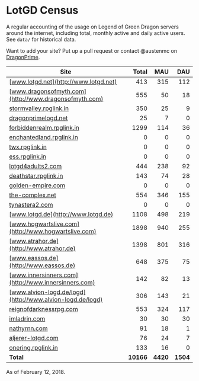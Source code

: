 # LotGD Census
A regular accounting of the usage on Legend of Green Dragon servers around the internet, including total, monthly active and daily active users. See `data/` for historical data.

Want to add your site? Put up a pull request or contact @austenmc on [DragonPrime](http://dragonprime.net).


Site | Total | MAU | DAU
--- | ---:| ---:| ---:
[www.lotgd.net](http://www.lotgd.net)|413|315|112
[www.dragonsofmyth.com](http://www.dragonsofmyth.com)|555|50|18
[stormvalley.rpglink.in](http://stormvalley.rpglink.in)|350|25|9
[dragonprimelogd.net](http://dragonprimelogd.net)|25|7|0
[forbiddenrealm.rpglink.in](http://forbiddenrealm.rpglink.in)|1299|114|36
[enchantedland.rpglink.in](http://enchantedland.rpglink.in)|0|0|0
[twx.rpglink.in](http://twx.rpglink.in)|0|0|0
[ess.rpglink.in](http://ess.rpglink.in)|0|0|0
[lotgd4adults2.com](http://lotgd4adults2.com)|444|238|92
[deathstar.rpglink.in](http://deathstar.rpglink.in)|143|74|28
[golden-empire.com](http://golden-empire.com)|0|0|0
[the-complex.net](http://the-complex.net)|554|346|155
[tynastera2.com](http://tynastera2.com)|0|0|0
[www.lotgd.de](http://www.lotgd.de)|1108|498|219
[www.hogwartslive.com](http://www.hogwartslive.com)|1898|940|255
[www.atrahor.de](http://www.atrahor.de)|1398|801|316
[www.eassos.de](http://www.eassos.de)|648|375|75
[www.innersinners.com](http://www.innersinners.com)|142|82|13
[www.alvion-logd.de/logd](http://www.alvion-logd.de/logd)|306|143|21
[reignofdarknessrpg.com](http://reignofdarknessrpg.com)|553|324|117
[imladrin.com](http://imladrin.com)|30|30|30
[nathyrnn.com](http://nathyrnn.com)|91|18|1
[aljerer-lotgd.com](http://aljerer-lotgd.com)|76|24|7
[onering.rpglink.in](http://onering.rpglink.in)|133|16|0
**Total**|**10166**|**4420**|**1504**

As of February 12, 2018.

